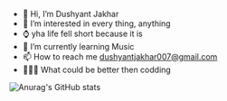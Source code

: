- 👋 Hi, I’m Dushyant Jakhar
- 👀 I’m interested in every thing, anything
- ⌚️  yha life fell short because it is
- 🌱 I’m currently learning Music
- 📫 How to reach me  dushyantjakhar007@gmail.com
- 👨🏼‍💻 What could be better then codding
<!---
dushyant0007/dushyant0007 is a ✨ special ✨ repository because its `README.md` (this file) appears on your GitHub profile.
You can click the Preview link to take a look at your changes.
--->

![Anurag's GitHub stats](https://github-readme-stats.vercel.app/api?username=dushyant0007&show_icons=true&theme=transparent)
